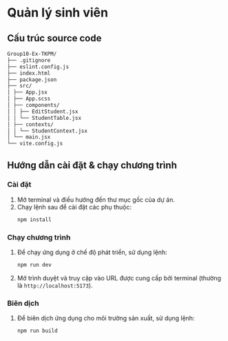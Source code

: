 # Quản lý sinh viên

## Cấu trúc source code

```sh
Group10-Ex-TKPM/ 
├── .gitignore 
├── eslint.config.js 
├── index.html 
├── package.json 
├── src/ 
│ ├── App.jsx 
│ ├── App.scss 
│ ├── components/ 
│ │ ├── EditStudent.jsx 
│ │ └── StudentTable.jsx 
│ ├── contexts/ 
│ │ └── StudentContext.jsx 
│ └── main.jsx 
└── vite.config.js
```

## Hướng dẫn cài đặt & chạy chương trình

### Cài đặt

1. Mở terminal và điều hướng đến thư mục gốc của dự án.
2. Chạy lệnh sau để cài đặt các phụ thuộc:
    ```sh
    npm install
    ```

### Chạy chương trình

1. Để chạy ứng dụng ở chế độ phát triển, sử dụng lệnh:
    ```sh
    npm run dev
    ```
2. Mở trình duyệt và truy cập vào URL được cung cấp bởi terminal (thường là `http://localhost:5173`).

### Biên dịch

1. Để biên dịch ứng dụng cho môi trường sản xuất, sử dụng lệnh:
    ```sh
    npm run build
    ```